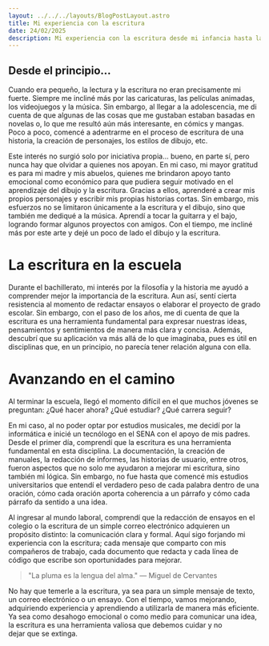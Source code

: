 ```yaml
---
layout: ../../../layouts/BlogPostLayout.astro
title: Mi experiencia con la escritura
date: 24/02/2025
description: Mi experiencia con la escritura desde mi infancia hasta la actualidad.
---
```

## Desde el principio...
Cuando era pequeño, la lectura y la escritura no eran precisamente mi fuerte. Siempre me incliné más por las caricaturas, las películas animadas, los videojuegos y la música. Sin embargo, al llegar a la adolescencia, me di cuenta de que algunas de las cosas que me gustaban estaban basadas en novelas o, lo que me resultó aún más interesante, en cómics y mangas. Poco a poco, comencé a adentrarme en el proceso de escritura de una historia, la creación de personajes, los estilos de dibujo, etc.

Este interés no surgió solo por iniciativa propia... bueno, en parte sí, pero nunca hay que olvidar a quienes nos apoyan. En mi caso, mi mayor gratitud es para mi madre y mis abuelos, quienes me brindaron apoyo tanto emocional como económico para que pudiera seguir motivado en el aprendizaje del dibujo y la escritura. Gracias a ellos, aprenderé a crear mis propios personajes y escribir mis propias historias cortas. Sin embargo, mis esfuerzos no se limitaron únicamente a la escritura y el dibujo, sino que también me dediqué a la música. Aprendí a tocar la guitarra y el bajo, logrando formar algunos proyectos con amigos. Con el tiempo, me incliné más por este arte y dejé un poco de lado el dibujo y la escritura.

# La escritura en la escuela
Durante el bachillerato, mi interés por la filosofía y la historia me ayudó a comprender mejor la importancia de la escritura. Aun así, sentí cierta resistencia al momento de redactar ensayos o elaborar el proyecto de grado escolar. Sin embargo, con el paso de los años, me di cuenta de que la escritura es una herramienta fundamental para expresar nuestras ideas, pensamientos y sentimientos de manera más clara y concisa. Además, descubrí que su aplicación va más allá de lo que imaginaba, pues es útil en disciplinas que, en un principio, no parecía tener relación alguna con ella.

# Avanzando en el camino
Al terminar la escuela, llegó el momento difícil en el que muchos jóvenes se preguntan: ¿Qué hacer ahora? ¿Qué estudiar? ¿Qué carrera seguir?

En mi caso, al no poder optar por estudios musicales, me decidí por la informática e inicié un tecnólogo en el SENA con el apoyo de mis padres. Desde el primer día, comprendí que la escritura es una herramienta fundamental en esta disciplina. La documentación, la creación de manuales, la redacción de informes, las historias de usuario, entre otros, fueron aspectos que no solo me ayudaron a mejorar mi escritura, sino también mi lógica. Sin embargo, no fue hasta que comencé mis estudios universitarios que entendí el verdadero peso de cada palabra dentro de una oración, cómo cada oración aporta coherencia a un párrafo y cómo cada párrafo da sentido a una idea.

Al ingresar al mundo laboral, comprendí que la redacción de ensayos en el colegio o la escritura de un simple correo electrónico adquieren un propósito distinto: la comunicación clara y formal. Aquí sigo forjando mi experiencia con la escritura; cada mensaje que comparto con mis compañeros de trabajo, cada documento que redacta y cada línea de código que escribe son oportunidades para mejorar.

> "La pluma es la lengua del alma." — Miguel de Cervantes 

No hay que temerle a la escritura, ya sea para un simple mensaje de texto, un correo electrónico o un ensayo. Con el tiempo, vamos mejorando, adquiriendo experiencia y aprendiendo a utilizarla de manera más eficiente. Ya sea como desahogo emocional o como medio para comunicar una idea, la escritura es una herramienta valiosa que debemos cuidar y no dejar que se extinga.